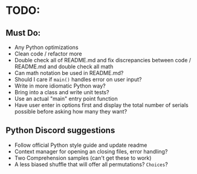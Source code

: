 # TODO:

## Must Do:

- Any Python optimizations
- Clean code / refactor more
- Double check all of README.md and fix discrepancies between code / README.md
  and double check all math
- Can math notation be used in README.md?
- Should I care if `main()` handles error on user input?
- Write in more idiomatic Python way?
- Bring into a class and write unit tests?
- Use an actual "main" entry point function
- Have user enter in options first and display the total number of serials
  possible before asking how many they want?

## Python Discord suggestions

- Follow official Python style guide and update readme
- Context manager for opening an closing files, error handling?
- Two Comprehension samples (can't get these to work)
- A less biased shuffle that will offer all permutations? `Choices`?
